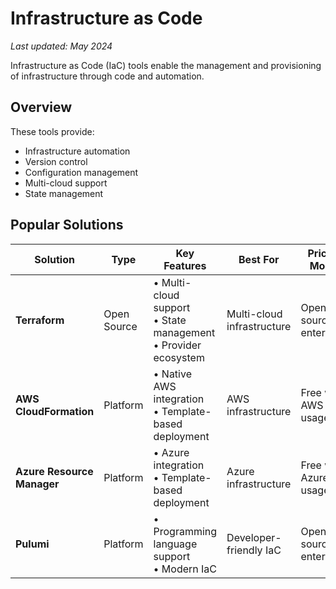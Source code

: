 # Infrastructure as Code

*Last updated: May 2024*

Infrastructure as Code (IaC) tools enable the management and provisioning of infrastructure through code and automation.

## Overview

These tools provide:
- Infrastructure automation
- Version control
- Configuration management
- Multi-cloud support
- State management

## Popular Solutions

| Solution | Type | Key Features | Best For | Pricing Model |
|----------|------|--------------|-----------|---------------|
| **Terraform** | Open Source | • Multi-cloud support<br>• State management<br>• Provider ecosystem | Multi-cloud infrastructure | Open source + enterprise |
| **AWS CloudFormation** | Platform | • Native AWS integration<br>• Template-based deployment | AWS infrastructure | Free with AWS usage |
| **Azure Resource Manager** | Platform | • Azure integration<br>• Template-based deployment | Azure infrastructure | Free with Azure usage |
| **Pulumi** | Platform | • Programming language support<br>• Modern IaC | Developer-friendly IaC | Open source + enterprise | 